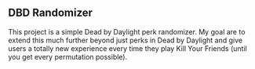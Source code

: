 ## DBD Randomizer
This project is a simple Dead by Daylight perk randomizer. My goal are to extend this much further beyond just perks in Dead by Daylight and give users a totally new experience every time they play Kill Your Friends (until you get every permutation possible).
